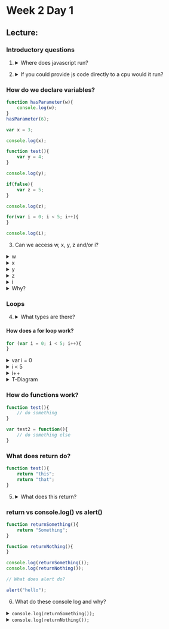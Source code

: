 # Week 2 Day 1

## Lecture:

### Introductory questions

1. <details> 
	<summary>Where does javascript run?</summary>
	In our browsers... 
</details>

2. <details>
	<summary>If you could provide js code directly to a cpu would it run?</summary>
	<p>No... we must first convert it into machine code / bytecode before it runs, this is done by the javascript engine</p>
	<p><strong>Examples of JS engines</strong></p>
	<ul>
		<li>JavaScriptCore</li>
		<li>V8</li>
		<li>Chakra</li>
		<li>Spider Monkey</li>
		<li>Squirrel Fish</li>
	</ul>
	<br><p>They are written in C/C++ and have the goal of translating our js code into something a cpu can actually run.<br>In other words: JavaScript must be parsed before it can be run.</p>
</details>

### How do we declare variables?
```javascript
function hasParameter(w){
	console.log(w);
}
hasParameter(6);

var x = 3;

console.log(x);

function test(){
	var y = 4;
}

console.log(y);

if(false){
	var z = 5;
}

console.log(z);

for(var i = 0; i < 5; i++){
}

console.log(i);

```

3. Can we access w, x, y, z and/or i?
<details> 
	<summary>w</summary>
	Yes. <code>console.log(w);</code> will print out 6 when the function hasParameter is run passing it the argument 6.
</details>
<details> 
	<summary>x</summary>
	Yes. <code>console.log(x);</code> will print out 3.
</details>
<details> 
	<summary>y</summary>
	No. <code>console.log(y);</code> will throw a <code>ReferenceError: y is not defined</code>
</details>
<details> 
	<summary>z</summary>
	Yes. <code>console.log(z);</code> will print out <code>undefined</code>
</details>
<details> 
	<summary>i</summary>
	Yes. <code>console.log(i);</code> will print out 5. 
</details>
<details> 
	<summary>Why?</summary>
	Variables in JavaScript are "function scoped", we cannot access a variable declared inside a function from outside of that function. We can access variables that are inside of a conditional (if) or a loop (for).
</details>

### Loops

4. <details>
	<summary>What types are there?</summary> 
	<ul>
		<li>for</li>
		<li>while</li>
		<li>for/in</li>
		<li>do/while</li>
	</ul>
	<br><p>Don't worry about those last two, we'll talk about them in the future</p>
</details>

#### How does a for loop work?	

```javascript
for (var i = 0; i < 5; i++){	
}
```
<details>
	<summary>var i = 0</summary>
	declares a variable i and sets it to some number
</details>

<details>
	<summary>i < 5</summary>
	continues running as long as this condition
</details>

<details>
	<summary>i++</summary>
	on each iteration do this <br><code>i++ is shorthand for i = i + 1</code>
</details>

<details>
	<summary>T-Diagram</summary>
	<table>
		<br><tr><th>Iteration</th><th>var i</th><th>i < 5</th></tr>
		<tr><td>1</td><td>0</td><td>true</td></tr>
		<tr><td>2</td><td>1</td><td>true</td></tr>
		<tr><td>3</td><td>2</td><td>true</td></tr>
		<tr><td>4</td><td>3</td><td>true</td></tr>
		<tr><td>5</td><td>4</td><td>true</td></tr>
		<tr><td>6</td><td>5</td><td>false</td></tr>
	</table>
</details>
		
### How do functions work?

```javascript
function test(){
	// do something
}

var test2 = function(){
	// do something else
}
```

### What does return do?

```javascript
function test(){
	return "this";
	return "that";
}
```

5. <details>
	<summary>What does this return?</summary>
	<br>It only returns <code>"this"</code>, return ends the function. 
</details>

### return vs console.log() vs alert()

```javascript
function returnSomething(){
	return "Something";
}

function returnNothing(){
}

console.log(returnSomething());
console.log(returnNothing());

// What does alert do?

alert("hello");
```	

6. What do these console log and why?

<details>
	<summary><code>console.log(returnSomething());</code></summary>
	<code>"Something"</code>Console log prints the returned string "Something"
</details>

<details>
	<summary><code>console.log(returnNothing());</code></summary>
	<code>undefined</code>If there is no return statement a function in javascript still return something, <code>undefined</code> 
</details>